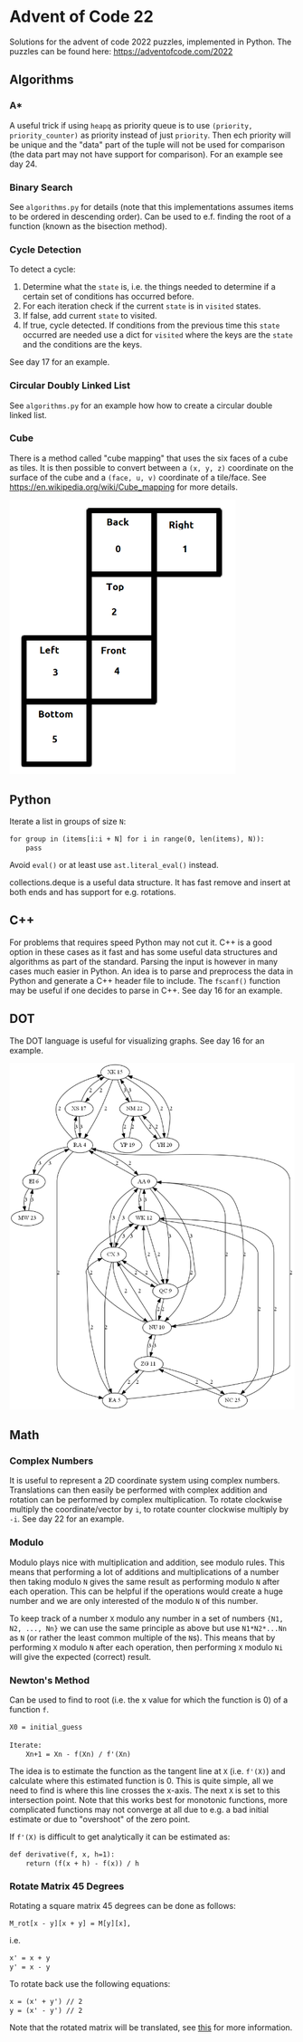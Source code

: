 # Advent of Code 22

Solutions for the advent of code 2022 puzzles, implemented in Python. The
puzzles can be found here: https://adventofcode.com/2022

## Algorithms

### A*

A useful trick if using `heapq` as priority queue is to use `(priority, priority_counter)` as
priority instead of just `priority`. Then ech priority will be unique and the "data" part of the
tuple will not be used for comparison (the data part may not have support for comparison). For an
example see day 24.

### Binary Search

See `algorithms.py` for details (note that this implementations assumes items to be ordered in
descending order). Can be used to e.f. finding the root of a function (known as the bisection
method).

### Cycle Detection

To detect a cycle:

1. Determine what the `state` is, i.e. the things needed to determine if a certain set of conditions
   has occurred before.
2. For each iteration check if the current `state` is in `visited` states.
3. If false, add current `state` to visited.
4. If true, cycle detected. If conditions from the previous time this `state` occurred are needed
   use a dict for `visited` where the keys are the `state` and the conditions are the keys.

See day 17 for an example.

### Circular Doubly Linked List

See `algorithms.py` for an example how how to create a circular double linked list.

### Cube

There is a method called "cube mapping" that uses the six faces of a cube as tiles. It is then
possible to convert between a `(x, y, z)` coordinate on the surface of the cube and a `(face, u, v)`
coordinate of a tile/face. See https://en.wikipedia.org/wiki/Cube_mapping for more details.

<img src="adventofcode/day22/cube_fold.png" width="400"/>

## Python

Iterate a list in groups of size `N`:

```
for group in (items[i:i + N] for i in range(0, len(items), N)):
    pass
```

Avoid `eval()` or at least use `ast.literal_eval()` instead.

collections.deque is a useful data structure. It has fast remove and insert at both ends and has
support for e.g. rotations.

## C++

For problems that requires speed Python may not cut it. C++ is a good option in these cases as it
fast and has some useful data structures and algorithms as part of the standard. Parsing the input
is however in many cases much easier in Python. An idea is to parse and preprocess the data in
Python and generate a C++ header file to include. The `fscanf()` function may be useful if one
decides to parse in C++. See day 16 for an example.

## DOT

The DOT language is useful for visualizing graphs. See day 16 for an example.

<img src="adventofcode/day16/graph_simple.png" width="800"/>

## Math

### Complex Numbers

It is useful to represent a 2D coordinate system using complex numbers. Translations can then
easily be performed with complex addition and rotation can be performed by complex multiplication.
To rotate clockwise multiply the coordinate/vector by `i`, to rotate counter clockwise multiply by
`-i`. See day 22 for an example.

### Modulo

Modulo plays nice with multiplication and addition, see modulo rules. This means that performing a
lot of additions and multiplications of a number then taking modulo `N` gives the same result as
performing modulo `N` after each operation. This can be helpful if the operations would create a
huge number and we are only interested of the modulo `N` of this number.

To keep track of a number `X` modulo any number in a set of numbers `{N1, N2, ..., Nn}` we can use
the same principle as above but use `N1*N2*...Nn` as `N` (or rather the least common multiple of the
`N`s). This means that by performing `X` modulo `N` after each operation, then performing `X`
modulo `Ni` will give the expected (correct) result.

### Newton's Method

Can be used to find to root (i.e. the x value for which the function is 0) of a function `f`.

```
X0 = initial_guess

Iterate:
    Xn+1 = Xn - f(Xn) / f'(Xn)
```

The idea is to estimate the function as the tangent line at `X` (i.e. `f'(X)`) and calculate
where this estimated function is 0. This is quite simple, all we need to find is where this line
crosses the x-axis. The next `X` is set to this intersection point. Note that this works best for
monotonic functions, more complicated functions may not converge at all due to e.g. a bad initial
estimate or due to "overshoot" of the zero point.

If `f'(X)` is difficult to get analytically it can be estimated as:

```
def derivative(f, x, h=1):
    return (f(x + h) - f(x)) / h
```

### Rotate Matrix 45 Degrees

Rotating a square matrix 45 degrees can be done as follows:

```
M_rot[x - y][x + y] = M[y][x],
```

i.e.

```
x' = x + y
y' = x - y
```

To rotate back use the following equations:

```
x = (x' + y') // 2
y = (x' - y') // 2
```

Note that the rotated matrix will be translated, see
[this](https://math.stackexchange.com/questions/732679/how-to-rotate-a-matrix-by-45-degrees) for
more information.
